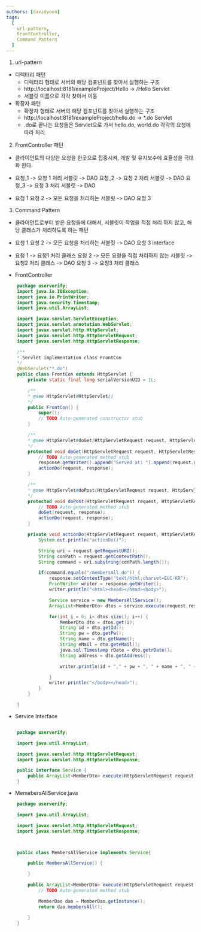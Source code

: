 ```yaml
---
authors: [davidyoon]
tags:
  [
    url-pattern,
	FrontController,
    Command Pattern
  ]
---
```


1. url-pattern

- 디렉터리 패턴
  - 디렉터리 형태로 서버의 해당 컴포넌트를 찾아서 실행하는 구조
  - http://localhost:8181/exampleProject/Hello -> /Hello Servlet
  - 서블릿 이름으로 각각 찾아서 이동
- 확장자 패턴
  - 확장자 형태로 서버의 해당 컴포넌트를 찾아서 실행하는 구조
  - http://localhost:8181/exampleProject/hello.do -> \*.do Servlet
  - .do로 끝나는 요청들은 Servlet으로 가서 hello.do, world.do 각각의 요청에 따라 처리

2. FrontController 패턴

- 클라이언트의 다양한 요청을 한곳으로 집중시켜, 개발 및 유지보수에 효율성을 극대화 한다.
- 요청\_1 -> 요청 1 처리 서블릿 -> DAO
  요청\_2 -> 요청 2 처리 서블릿 -> DAO
  요청\_3 -> 요청 3 처리 서블릿 -> DAO

- 요청 1
  요청 2 -> 모든 요청을 처리하는 서블릿 -> DAO
  요청 3

3. Command Pattern

- 클라이언트로부터 받은 요청들에 대해서, 서블릿이 작업을 직접 처리 하지 않고, 해당 클래스가 처리하도록 하는 패턴
- 요청 1
  요청 2 -> 모든 요청을 처리하는 서블릿 -> DAO
  요청 3
  interface
- 요청 1 -> 요청1 처리 클래스
  요청 2 -> 모든 요청을 직접 처리하지 않는 서블릿 -> 요청2 처리 클래스 -> DAO
  요청 3 -> 요청3 처리 클래스

- FrontController

```Java
    package userverify;
    import java.io.IOException;
    import java.io.PrintWriter;
    import java.security.Timestamp;
    import java.util.ArrayList;

    import javax.servlet.ServletException;
    import javax.servlet.annotation.WebServlet;
    import javax.servlet.http.HttpServlet;
    import javax.servlet.http.HttpServletRequest;
    import javax.servlet.http.HttpServletResponse;

    /**
    * Servlet implementation class FrontCon
    */
    @WebServlet("*.do")
    public class FrontCon extends HttpServlet {
        private static final long serialVersionUID = 1L;

        /**
        * @see HttpServlet#HttpServlet()
        */
        public FrontCon() {
            super();
            // TODO Auto-generated constructor stub
        }

        /**
        * @see HttpServlet#doGet(HttpServletRequest request, HttpServletResponse response)
        */
        protected void doGet(HttpServletRequest request, HttpServletResponse response) throws ServletException, IOException {
            // TODO Auto-generated method stub
            response.getWriter().append("Served at: ").append(request.getContextPath());
            actionDo(request, response);
        }

        /**
        * @see HttpServlet#doPost(HttpServletRequest request, HttpServletResponse response)
        */
        protected void doPost(HttpServletRequest request, HttpServletResponse response) throws ServletException, IOException {
            // TODO Auto-generated method stub
            doGet(request, response);
            actionDo(request, response);
        }

        private void actionDo(HttpServletRequest request, HttpServletResponse response) throws ServletException, IOException {
            System.out.println("actionDo()");

            String uri = request.getRequestURI();
            String conPath = request.getContextPath();
            String command = uri.substring(conPath.length());

            if(command.equals("/membersAll.do")) {
                response.setContentType("text/html;charset=EUC-KR");
                PrintWriter writer = response.getWriter();
                writer.println("<html><head></head><body>");

                Service service = new MembersAllService();
                ArrayList<MemberDto> dtos = service.execute(request,response);

                for(int i = 0; i< dtos.size(); i++) {
                    MemberDto dto = dtos.get(i);
                    String id = dto.getId();
                    String pw = dto.getPw();
                    String name = dto.getName();
                    String eMail = dto.geteMail();
                    java.sql.Timestamp rDate = dto.getrDate();
                    String address = dto.getAddress();

                    writer.println(id + "," + pw + ", " + name + ", " + eMail + ", " + rDate + ", " + address + "<hr/>");

                }
                writer.println("</body></head>");
            }
        }

    }
```

- Service Interface

```java

    package userverify;

    import java.util.ArrayList;

    import javax.servlet.http.HttpServletRequest;
    import javax.servlet.http.HttpServletResponse;

    public interface Service {
        public ArrayList<MemberDto> execute(HttpServletRequest request, HttpServletResponse response);
    }
```

- MemebersAllService.java

```java
    package userverify;

    import java.util.ArrayList;

    import javax.servlet.http.HttpServletRequest;
    import javax.servlet.http.HttpServletResponse;



    public class MembersAllService implements Service{

        public MembersAllService() {

        }

        public ArrayList<MemberDto> execute(HttpServletRequest request, HttpServletResponse response) {
            // TODO Auto-generated method stub

            MemberDao dao = MemberDao.getInstance();
            return dao.membersAll();

        }
    }
```
